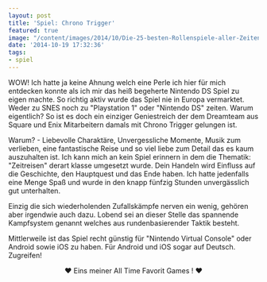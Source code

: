 ```yaml
---
layout: post
title: 'Spiel: Chrono Trigger'
featured: true
image: "/content/images/2014/10/Die-25-besten-Rollenspiele-aller-Zeiten-Chrono-Trigger-700x395.jpg"
date: '2014-10-19 17:32:36'
tags:
- spiel
---
```


WOW! Ich hatte ja keine Ahnung welch eine Perle ich hier für mich entdecken konnte als ich mir das heiß begeherte Nintendo DS Spiel zu eigen machte. So richtig aktiv wurde das Spiel nie in Europa vermarktet. Weder zu SNES noch zu "Playstation 1" oder "Nintendo DS" zeiten. Warum eigentlich? So ist es doch ein einziger Geniestreich der dem Dreamteam aus Square und Enix Mitarbeitern damals mit Chrono Trigger gelungen ist. 

Warum? - Liebevolle Charaktäre, Unvergessliche Momente, Musik zum verlieben, eine fantastische Reise und so viel liebe zum Detail das es kaum auszuhalten ist. Ich kann mich an kein Spiel erinnern in dem die Thematik: "Zeitreisen" derart klasse umgesetzt wurde. Dein Handeln wird Einfluss auf die Geschichte, den Hauptquest und das Ende haben. Ich hatte jedenfalls eine Menge Spaß und wurde in den knapp fünfzig Stunden unvergässlich gut unterhalten. 

Einzig die sich wiederholenden Zufallskämpfe nerven ein wenig, gehören aber irgendwie auch dazu. Lobend sei an dieser Stelle das spannende Kampfsystem genannt welches aus rundenbasierender Taktik besteht.

Mittlerweile ist das Spiel recht günstig für "Nintendo Virtual Console" oder Android sowie iOS zu  haben. Für Android und iOS sogar auf Deutsch. Zugreifen!

<center>❤  Eins meiner All Time Favorit Games !  ❤</center>
